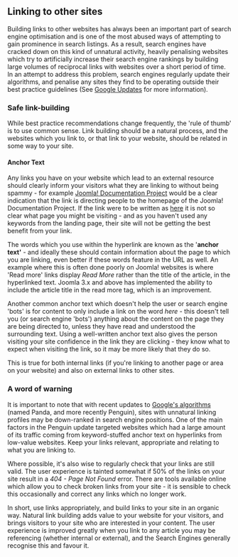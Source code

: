 <!-- Filename: Linking_To_Other_Sites / Display title: Linking To Other Sites -->

## Linking to other sites

Building links to other websites has always been an important part of
search engine optimisation and is one of the most abused ways of
attempting to gain prominence in search listings. As a result, search
engines have cracked down on this kind of unnatural activity, heavily
penalising websites which try to artificially increase their search
engine rankings by building large volumes of reciprocal links with
websites over a short period of time. In an attempt to address this
problem, search engines regularly update their algorithms, and penalise
any sites they find to be operating outside their best practice
guidelines (See [Google
Updates](https://docs.joomla.org/Google_Updates "Special:MyLanguage/Google Updates")
for more information).

### Safe link-building

While best practice recommendations change frequently, the 'rule of
thumb' is to use common sense. Link building should be a natural
process, and the websites which you link to, or that link to your
website, should be related in some way to your site.

#### Anchor Text

Any links you have on your website which lead to an external resource
should clearly inform your visitors what they are linking to without
being spammy - for example [Joomla! Documentation
Project](https://docs.joomla.org/Main_Page "Main Page") would be a clear
indication that the link is directing people to the homepage of the
Joomla! Documentation Project. If the link were to be written as
[here](https://docs.joomla.org/Main_Page "Main Page") it is not so clear
what page you might be visiting - and as you haven't used any keywords
from the landing page, their site will not be getting the best benefit
from your link.

The words which you use within the hyperlink are known as the '**anchor
text'** - and ideally these should contain information about the page to
which you are linking, even better if these words feature in the URL as
well. An example where this is often done poorly on Joomla! websites is
where 'Read more' links display *Read More* rather than the title of the
article, in the hyperlinked text. Joomla 3.x and above has implemented
the ability to include the article title in the read more tag, which is
an improvement.

Another common anchor text which doesn't help the user or search engine
'bots' is for content to only include a link on the word *here* - this
doesn't tell you (or search engine 'bots') anything about the content on
the page they are being directed to, unless they have read and
understood the surrounding text. Using a well-written anchor text also
gives the person visiting your site confidence in the link they are
clicking - they know what to expect when visiting the link, so it may be
more likely that they do so.

This is true for both internal links (if you're linking to another page
or area on your website) and also on external links to other sites.

### A word of warning

It is important to note that with recent updates to [Google's
algorithms](https://docs.joomla.org/Google_Updates "Special:MyLanguage/Google Updates")
(named Panda, and more recently Penguin), sites with unnatural linking
profiles may be down-ranked in search engine positions. One of the main
factors in the Penguin update targeted websites which had a large amount
of its traffic coming from keyword-stuffed anchor text on hyperlinks
from low-value websites. Keep your links relevant, appropriate and
relating to what you are linking to.

Where possible, it's also wise to regularly check that your links are
still valid. The user experience is tainted somewhat if 50% of the links
on your site result in a *404 - Page Not Found* error. There are tools
available online which allow you to check broken links from your site -
it is sensible to check this occasionally and correct any links which no
longer work.

In short, use links appropriately, and build links to your site in an
organic way. Natural link building adds value to your website for your
visitors, and brings visitors to your site who are interested in your
content. The user experience is improved greatly when you link to any
article you may be referencing (whether internal or external), and the
Search Engines generally recognise this and favour it.
